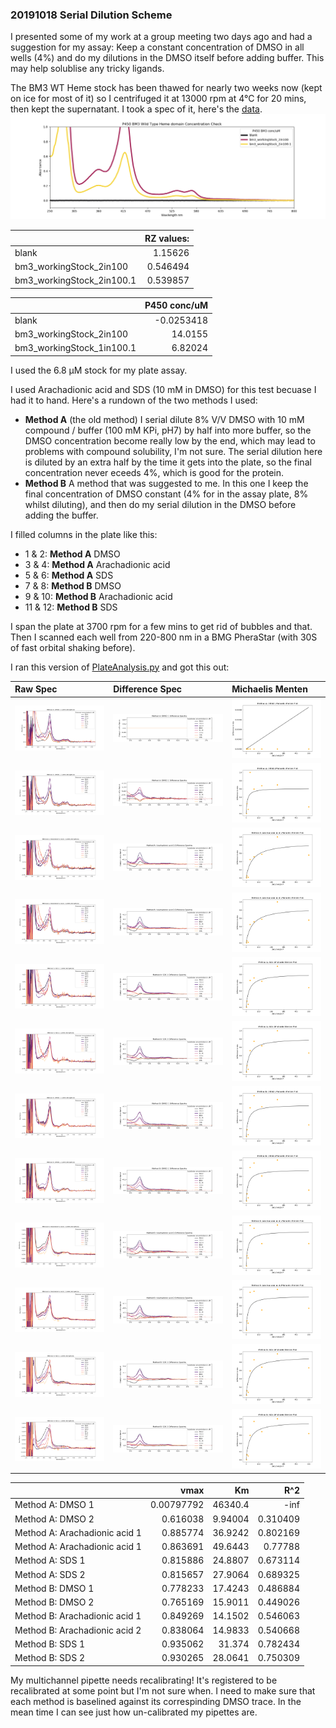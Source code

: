 ### 20191018 Serial Dilution Scheme

I presented some of my work at a group meeting two days ago and had a suggestion for my assay: Keep a constant concentration of DMSO in all wells (4%) and do my dilutions in the DMSO itself before adding buffer. This may help solublise any tricky ligands.

The BM3 WT Heme stock has been thawed for nearly two weeks now (kept on ice for most of it) so I centrifuged it at 13000 rpm at 4°C for 20 mins, then kept the supernatant.
I took a spec of it, here's the [data](20191018_bm3_plateWorkingStockConcCheck.csv).
![](20191018_bm3_plateWorkingStockConcCheck.csv_PLOT.png)


|                           |       RZ values: |
|:--------------------------|---------:|
| blank                     | 1.15626  |
| bm3_workingStock_2in100   | 0.546494 |
| bm3_workingStock_2in100.1 | 0.539857 |


|                           |   P450 conc/uM |
|:--------------------------|---------------:|
| blank                     |     -0.0253418 |
| bm3_workingStock_2in100   |     14.0155    |
| bm3_workingStock_1in100.1 |      6.82024   |

I used the 6.8 µM stock for my plate assay.

I used Arachadionic acid and SDS (10 mM in DMSO) for this test becuase I had it to hand.
Here's a rundown of the two methods I used:
 * **Method A** (the old method) I serial  dilute 8% V/V DMSO with 10 mM compound / buffer (100 mM KPi, pH7) by half into more buffer, so the DMSO concentration become really low by the end, which may lead to problems with compound solubility, I'm not sure. The serial dilution here is diluted by an extra half by the time it gets into the plate, so the final concentration never eceeds 4%, which is good for the protein.
 * **Method B** A method that was suggested to me. In this one I keep the final concentration of DMSO constant (4% for in the assay plate, 8% whilst diluting), and then do my serial dilution in the DMSO before adding the buffer.

 I filled columns in the plate like this:
* 1 & 2: **Method A** DMSO
* 3 & 4: **Method A** Arachadionic acid
* 5 & 6: **Method A** SDS
* 7 & 8: **Method B** DMSO
* 9 & 10: **Method B** Arachadionic acid
* 11 & 12: **Method B** SDS

I span the plate at 3700 rpm for a few mins to get rid of bubbles and that. Then I scanned each well from 220-800 nm in a BMG PheraStar (with 30S of fast orbital shaking before).

I ran this version of [PlateAnalysis.py](PlateAnalysis.py) and got this out:

| Raw Spec                                                          | Difference Spec                                                    | Michaelis Menten                                                 |
|:------------------------------------------------------------------|:-------------------------------------------------------------------|:-----------------------------------------------------------------|
| ![](20191018_Method_A:_DMSO_1_Corrected_Spectra.png)              | ![](20191018_Method_A:_DMSO_1_Difference_Spectra.png)              | ![](20191018_Method_A:_DMSO_1_Michaelis_Menten.png)              |
| ![](20191018_Method_A:_DMSO_2_Corrected_Spectra.png)              | ![](20191018_Method_A:_DMSO_2_Difference_Spectra.png)              | ![](20191018_Method_A:_DMSO_2_Michaelis_Menten.png)              |
| ![](20191018_Method_A:_Arachadionic_acid_1_Corrected_Spectra.png) | ![](20191018_Method_A:_Arachadionic_acid_1_Difference_Spectra.png) | ![](20191018_Method_A:_Arachadionic_acid_1_Michaelis_Menten.png) |
| ![](20191018_Method_A:_Arachadionic_acid_1_Corrected_Spectra.png) | ![](20191018_Method_A:_Arachadionic_acid_1_Difference_Spectra.png) | ![](20191018_Method_A:_Arachadionic_acid_1_Michaelis_Menten.png) |
| ![](20191018_Method_A:_SDS_1_Corrected_Spectra.png)               | ![](20191018_Method_A:_SDS_1_Difference_Spectra.png)               | ![](20191018_Method_A:_SDS_1_Michaelis_Menten.png)               |
| ![](20191018_Method_A:_SDS_2_Corrected_Spectra.png)               | ![](20191018_Method_A:_SDS_2_Difference_Spectra.png)               | ![](20191018_Method_A:_SDS_2_Michaelis_Menten.png)               |
| ![](20191018_Method_B:_DMSO_1_Corrected_Spectra.png)              | ![](20191018_Method_B:_DMSO_1_Difference_Spectra.png)              | ![](20191018_Method_B:_DMSO_1_Michaelis_Menten.png)              |
| ![](20191018_Method_B:_DMSO_2_Corrected_Spectra.png)              | ![](20191018_Method_B:_DMSO_2_Difference_Spectra.png)              | ![](20191018_Method_B:_DMSO_2_Michaelis_Menten.png)              |
| ![](20191018_Method_B:_Arachadionic_acid_1_Corrected_Spectra.png) | ![](20191018_Method_B:_Arachadionic_acid_1_Difference_Spectra.png) | ![](20191018_Method_B:_Arachadionic_acid_1_Michaelis_Menten.png) |
| ![](20191018_Method_B:_Arachadionic_acid_2_Corrected_Spectra.png) | ![](20191018_Method_B:_Arachadionic_acid_2_Difference_Spectra.png) | ![](20191018_Method_B:_Arachadionic_acid_2_Michaelis_Menten.png) |
| ![](20191018_Method_B:_SDS_1_Corrected_Spectra.png)               | ![](20191018_Method_B:_SDS_1_Difference_Spectra.png)               | ![](20191018_Method_B:_SDS_1_Michaelis_Menten.png)               |
| ![](20191018_Method_B:_SDS_2_Corrected_Spectra.png)               | ![](20191018_Method_B:_SDS_2_Difference_Spectra.png)               | ![](20191018_Method_B:_SDS_2_Michaelis_Menten.png)               |

|                               |       vmax |          Km |         R^2 |
|:------------------------------|-----------:|------------:|------------:|
| Method A: DMSO 1              | 0.00797792 | 46340.4     | -inf        |
| Method A: DMSO 2              | 0.616038   |     9.94004 |    0.310409 |
| Method A: Arachadionic acid 1 | 0.885774   |    36.9242  |    0.802169 |
| Method A: Arachadionic acid 1 | 0.863691   |    49.6443  |    0.77788  |
| Method A: SDS 1               | 0.815886   |    24.8807  |    0.673114 |
| Method A: SDS 2               | 0.815657   |    27.9064  |    0.689325 |
| Method B: DMSO 1              | 0.778233   |    17.4243  |    0.486884 |
| Method B: DMSO 2              | 0.765169   |    15.9011  |    0.449026 |
| Method B: Arachadionic acid 1 | 0.849269   |    14.1502  |    0.546063 |
| Method B: Arachadionic acid 2 | 0.838064   |    14.9833  |    0.540668 |
| Method B: SDS 1               | 0.935062   |    31.374   |    0.782434 |
| Method B: SDS 2               | 0.930265   |    28.0641  |    0.750309 |

My multichannel pipette needs recalibrating! It's registered to be recalibrated at some point but I'm not sure when.
I need to make sure that each method is baselined against its correspinding DMSO trace. In the mean time I can see just how un-calibrated my pipettes are.
